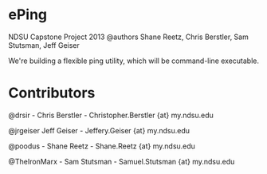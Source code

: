 ePing
==============

NDSU Capstone Project 2013
@authors Shane Reetz, Chris Berstler, Sam Stutsman, Jeff Geiser

We're building a flexible ping utility, which will be command-line executable.


Contributors
==============
@drsir - Chris Berstler  - Christopher.Berstler {at} my.ndsu.edu

@jrgeiser Jeff Geiser - Jeffery.Geiser {at} my.ndsu.edu

@poodus - Shane Reetz - Shane.Reetz {at} my.ndsu.edu

@TheIronMarx - Sam Stutsman - Samuel.Stutsman {at} my.ndsu.edu
